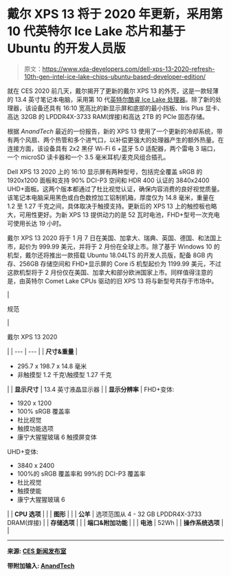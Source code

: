 # 戴尔 XPS 13 将于 2020 年更新，采用第 10 代英特尔 Ice Lake 芯片和基于 Ubuntu 的开发人员版

> 原文：<https://www.xda-developers.com/dell-xps-13-2020-refresh-10th-gen-intel-ice-lake-chips-ubuntu-based-developer-edition/>

就在 CES 2020 前几天，戴尔揭开了更新的戴尔 XPS 13 的外壳，这是一款轻薄的 13.4 英寸笔记本电脑，采用第 10 代[英特尔酷睿 Ice Lake 处理器](https://www.xda-developers.com/intels-ice-lake-architecture-chrome-os/)。除了新的处理器，该设备还具有 16:10 宽高比的新显示屏和底部的最小挡板、Iris Plus 显卡、高达 32GB 的 LPDDR4X-3733 RAM(焊接)和高达 2TB 的 PCIe 固态存储。

根据 *AnandTech* 最近的一份报告，新的 XPS 13 使用了一个更新的冷却系统，带有两个风扇、两个热管和多个进气口，以补偿更强大的处理器产生的额外热量。在连接方面，该设备具有 2x2 黑仔 Wi-Fi 6 +蓝牙 5.0 适配器，两个雷电 3 端口，一个 microSD 读卡器和一个 3.5 毫米耳机/麦克风组合插孔。

Dell XPS 13 2020 上的 16:10 显示屏有两种型号，包括完全覆盖 sRGB 的 1920x1200 面板和支持 90% DCI-P3 空间和 HDR 400 认证的 3840x2400 UHD+面板。这两个版本都通过了杜比视觉认证，确保内容消费的良好视觉质量。该笔记本电脑采用黑色或白色数控加工铝制机箱，厚度仅为 14.8 毫米，重量在 1.2 至 1.27 千克之间，具体取决于触摸支持。更新后的 XPS 13 上的触控板也略大，可用性更好。为新 XPS 13 提供动力的是 52 瓦时电池，FHD+型号一次充电可使用长达 19 小时。

戴尔 XPS 13 2020 将于 1 月 7 日在美国、加拿大、瑞典、英国、德国、和法国上市，起价为 999.99 美元，并将于 2 月份在全球上市。除了基于 Windows 10 的机型，戴尔还将推出一款搭载 Ubuntu 18.04LTS 的开发人员版，配备 8GB 内存、256GB 存储空间和 FHD+显示屏的 Core i5 机型起价为 1199.99 美元，不过这款机型将于 2 月份仅在美国、加拿大和部分欧洲国家上市。同样值得注意的是，由英特尔 Comet Lake CPUs 驱动的旧 XPS 13 将与新型号共存于市场中。

| 

规范

 | 

戴尔 XPS 13 2020

 |
| --- | --- |
| **尺寸&重量** | 

*   295.7 x 198.7 x 14.8 毫米
*   非触摸型 1.2 千克\触摸型 1.27 千克

 |
| **显示尺寸** | 13.4 英寸液晶显示器 |
| **显示分辨率** | FHD+变体:

*   1920 x 1200
*   100% sRGB 覆盖率
*   杜比视觉
*   触摸功能选项
*   康宁大猩猩玻璃 6 触摸屏变体

UHD+变体:

*   3840 x 2400
*   100%的 sRGB 覆盖率和 99%的 DCI-P3 覆盖率
*   杜比视觉
*   触摸使能
*   康宁大猩猩玻璃 6

 |
| **CPU 选项** |  |
| **图形** |  |
| **公羊** | 选项范围从 4 - 32 GB LPDDR4X-3733 DRAM(焊接) |
| **存储选项** |  |
| **端口&附加功能** |  |
| **电池** | 52Wh |
| **操作系统选项** |  |

* * *

**来源: [CES 新闻发布室](http://ces.vporoom.com/2020-01-02-Dell-Technologies-Launches-New-Era-of-PCs-and-Displays-with-5G-AI-and-Premium-Design-for-Work-and-Play)**

**带附加输入: [AnandTech](https://www.anandtech.com/show/15273/dells-xps-13-gets-ice-lake-13-4-inch-ultrahd-display)**